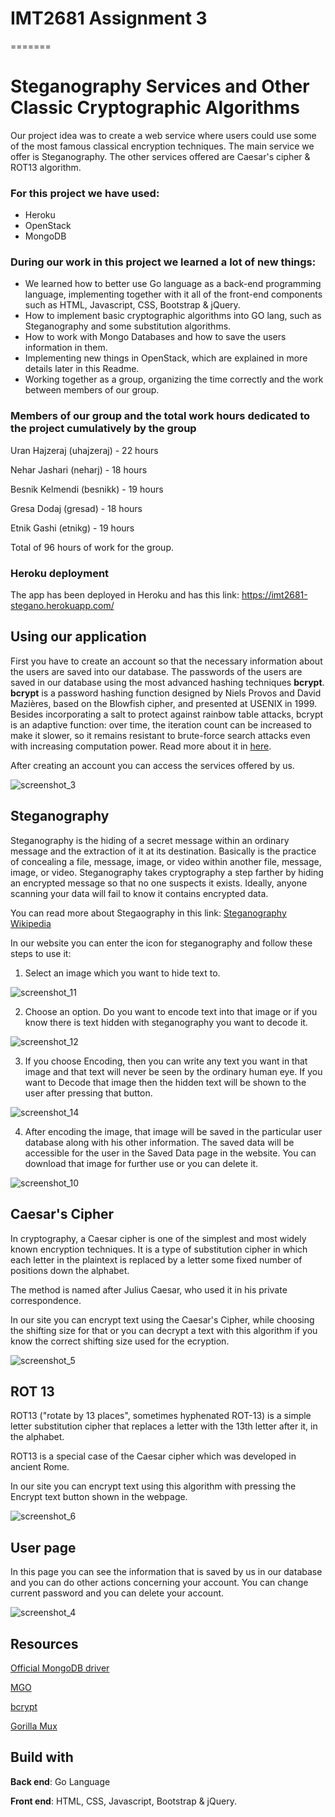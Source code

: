 # IMT2681 Assignment 3
=======

# Steganography Services and Other Classic Cryptographic Algorithms

Our project idea was to create a web service where users could use some of the most famous classical encryption techniques.
The main service we offer is Steganography. The other services offered are Caesar's cipher & ROT13 algorithm.

### For this project we have used:

  * Heroku
  * OpenStack
  * MongoDB


### During our work in this project we learned a lot of new things: 

  * We learned how to better use Go language as a back-end programming language, implementing together with it all of the front-end components such as HTML, Javascript, CSS, Bootstrap & jQuery.
  * How to implement basic cryptographic algorithms into GO lang, such as Steganography and some substitution algorithms.
  * How to work with Mongo Databases and how to save the users information in them.
  * Implementing new things in OpenStack, which are explained in more details later in this Readme.
  * Working together as a group, organizing the time correctly and the work between members of our group.
  

### Members of our group and the total work hours dedicated to the project cumulatively by the group
  
  Uran Hajzeraj (uhajzeraj)     - 22 hours
  
  Nehar Jashari (neharj)        - 18 hours
  
  Besnik Kelmendi (besnikk)     - 19 hours
  
  Gresa Dodaj (gresad)          - 18 hours
  
  Etnik Gashi (etnikg)          - 19 hours
  
  
Total of 96 hours of work for the group.



### Heroku deployment

The app has been deployed in Heroku and has this link: https://imt2681-stegano.herokuapp.com/



## Using our application

First you have to create an account so that the necessary information about the users are saved into our database. The passwords of the users are saved in our database using the most advanced hashing techniques **bcrypt**. **bcrypt** is a password hashing function designed by Niels Provos and David Mazières, based on the Blowfish cipher, and presented at USENIX in 1999. Besides incorporating a salt to protect against rainbow table attacks, bcrypt is an adaptive function: over time, the iteration count can be increased to make it slower, so it remains resistant to brute-force search attacks even with increasing computation power. Read more about it in [here](https://en.wikipedia.org/wiki/Bcrypt?fbclid=IwAR02_QdFVS8AgzDLpw4SsRgvqec-gww7aoj2t01bsfh1slKuNIf5LF0Oi2c).

After creating an account you can access the services offered by us.

![screenshot_3](https://user-images.githubusercontent.com/37405052/48714126-4cfcc300-ec12-11e8-9dc0-3075c2651e75.png)



## Steganography

Steganography is the hiding of a secret message within an ordinary message and the extraction of it at its destination. Basically is the practice of concealing a file, message, image, or video within another file, message, image, or video. Steganography takes cryptography a step farther by hiding an encrypted message so that no one suspects it exists. Ideally, anyone scanning your data will fail to know it contains encrypted data.

You can read more about Stegaography in this link: <a href="https://en.wikipedia.org/wiki/Steganography">Steganography Wikipedia</a>

In our website you can enter the icon for steganography and follow these steps to use it:

1. Select an image which you want to hide text to.

![screenshot_11](https://user-images.githubusercontent.com/37405052/48714822-d82a8880-ec13-11e8-9090-8c164683a9f7.png)


2. Choose an option. Do you want to encode text into that image or if you know there is text hidden with steganography you want to decode it.

![screenshot_12](https://user-images.githubusercontent.com/37405052/48714823-d82a8880-ec13-11e8-8f0d-fd6252a49f8c.png)
  
  
3. If you choose Encoding, then you can write any text you want in that image and that text will never be seen by the ordinary human eye. If you want to Decode that image then the hidden text will be shown to the user after pressing that button.

![screenshot_14](https://user-images.githubusercontent.com/37405052/48714824-d82a8880-ec13-11e8-9eb5-e283636416ed.png)

  
4. After encoding the image, that image will be saved in the particular user database along with his other information. The saved data will be accessible for the user in the Saved Data page in the website. You can download that image for further use or you can delete it.

![screenshot_10](https://user-images.githubusercontent.com/37405052/48714136-4e2df000-ec12-11e8-8298-de42cfb011ba.png)



## Caesar's Cipher

In cryptography, a Caesar cipher is one of the simplest and most widely known encryption techniques. It is a type of substitution cipher in which each letter in the plaintext is replaced by a letter some fixed number of positions down the alphabet.

The method is named after Julius Caesar, who used it in his private correspondence.

In our site you can encrypt text using the Caesar's Cipher, while choosing the shifting size for that or you can decrypt a text with this algorithm if you know the correct shifting size used for the ecryption.

![screenshot_5](https://user-images.githubusercontent.com/37405052/48714130-4d955980-ec12-11e8-91b8-11641b2aa944.png)



## ROT 13

ROT13 ("rotate by 13 places", sometimes hyphenated ROT-13) is a simple letter substitution cipher that replaces a letter with the 13th letter after it, in the alphabet.

ROT13 is a special case of the Caesar cipher which was developed in ancient Rome.

In our site you can encrypt text using this algorithm with pressing the Encrypt text button shown in the webpage.

![screenshot_6](https://user-images.githubusercontent.com/37405052/48714132-4d955980-ec12-11e8-9368-09fc8126305e.png)



## User page

In this page you can see the information that is saved by us in our database and you can do other actions concerning your account.
You can change current password and you can delete your account.

![screenshot_4](https://user-images.githubusercontent.com/37405052/48714128-4cfcc300-ec12-11e8-84f5-81de121c45a0.png)




## Resources

[Official MongoDB driver](https://github.com/mongodb/mongo-go-driver) 

[MGO](https://github.com/globalsign/mgo)

[bcrypt](https://godoc.org/golang.org/x/crypto/bcrypt)

[Gorilla Mux](https://github.com/gorilla/mux)



## Build with

**Back end**:   Go Language

**Front end**:  HTML, CSS, Javascript, Bootstrap & jQuery.
